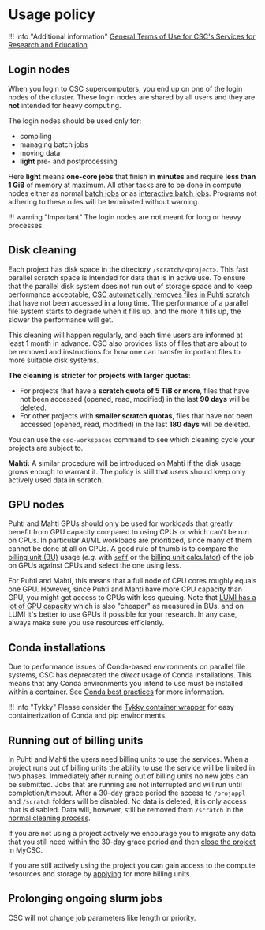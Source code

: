 # Usage policy

!!! info "Additional information"
    [General Terms of Use for CSC's Services for Research and
    Education](https://research.csc.fi/general-terms-of-use)

## Login nodes

When you login to CSC supercomputers, you end up on one of the login nodes of
the cluster. These login nodes are shared by all users and they are **not**
intended for heavy computing.

The login nodes should be used only for:

* compiling
* managing batch jobs
* moving data
* **light** pre- and postprocessing

Here **light** means **one-core jobs** that finish in **minutes** and require
**less than 1 GiB** of memory at maximum. All other tasks are to be done in
compute nodes either as normal [batch jobs](running/getting-started.md) or as
[interactive batch jobs](running/interactive-usage.md). Programs not adhering
to these rules will be terminated without warning.

!!! warning "Important"
    The login nodes are not meant for long or heavy processes.

## Disk cleaning

Each project has disk space in the directory `/scratch/<project>`. This fast
parallel scratch space is intended for data that is in active use. To ensure
that the parallel disk system does not run out of storage space and to keep
performance acceptable,
[CSC automatically removes files in Puhti scratch](../support/tutorials/clean-up-data.md#automatic-removal-of-files)
that have not been accessed in a long time. The performance of a parallel file
system starts to degrade when it fills up, and the more it fills up, the slower
the performance will get.

This cleaning will happen regularly, and each time users are informed at least
1 month in advance. CSC also provides lists of files that are about to be
removed and instructions for how one can transfer important files to more
suitable disk systems.

**The cleaning is stricter for projects with larger quotas**:

* For projects that have a **scratch quota of 5 TiB or more**, files that have
  not been accessed (opened, read, modified) in the last **90 days** will be
  deleted.
* For other projects with **smaller scratch quotas**, files that have not been
  accessed (opened, read, modified) in the last **180 days** will be deleted.

You can use the `csc-workspaces` command to see which cleaning cycle your
projects are subject to.

**Mahti:** A similar procedure will be introduced on Mahti if the disk usage grows enough to warrant it.
The policy is still that users should keep only actively used data in scratch.

## GPU nodes

Puhti and Mahti GPUs should only be used for workloads that greatly benefit
from GPU capacity compared to using CPUs or which can't be run on CPUs. In
particular AI/ML workloads are prioritized, since many of them cannot be done
at all on CPUs. A good rule of thumb is to compare the
[billing unit (BU)](../accounts/billing.md) usage (_e.g._ with
[`seff`](./performance.md#quick-start-efficiency-report-with-seff)
or the [billing unit calculator](https://research.csc.fi/billing-units/#buc))
of the job on GPUs against CPUs and select the one using less.

For Puhti and Mahti, this means that a full node of CPU cores roughly equals
one GPU. However, since Puhti and Mahti have more CPU capacity than GPU, you
might get access to CPUs with less queuing. Note that
[LUMI has a lot of GPU capacity](https://docs.lumi-supercomputer.eu/hardware/lumig/)
which is also "cheaper" as measured in BUs, and on LUMI it's better to use GPUs
if possible for your research. In any case, always make sure you use resources
efficiently.

## Conda installations

Due to performance issues of Conda-based environments on parallel file systems,
CSC has deprecated the _direct_ usage of Conda installations. This means that
any Conda environments you intend to use must be installed within a container.
See [Conda best practices](../support/tutorials/conda.md) for more information.

!!! info "Tykky"
    Please consider the [Tykky container wrapper](containers/tykky.md) for easy
    containerization of Conda and pip environments.

## Running out of billing units

In Puhti and Mahti the users need billing units to use the services. When a
project runs out of billing units the ability to use the service will be
limited in two phases. Immediately after running out of billing units no new
jobs can be submitted. Jobs that are running are not interrupted and will run
until completion/timeout. After a 30-day grace period the access to `/projappl`
and `/scratch` folders will be disabled. No data is deleted, it is only access
that is disabled. Data will, however, still be removed from `/scratch` in the
[normal cleaning process](#disk-cleaning).

If you are not using a project actively we encourage you to migrate any data
that you still need within the 30-day grace period and then
[close the project](../accounts/how-to-manage-your-project.md#project-closure)
in MyCSC.

If you are still actively using the project you can gain access to the compute
resources and storage by
[applying](../accounts/how-to-apply-for-billing-units.md) for more billing
units.

## Prolonging ongoing slurm jobs 

CSC will not change job parameters like length or priority. 
